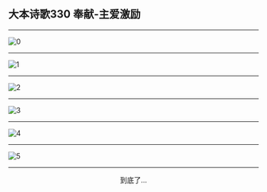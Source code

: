 
## 大本诗歌330 奉献-主爱激励
        
<div id="aplayer0"></div>

---

<img alt="0" data-original="/data/d0330/0.png">

---

<img alt="1" data-original="/data/d0330/1.png">

---

<img alt="2" data-original="/data/d0330/2.png">

---

<img alt="3" data-original="/data/d0330/3.png">

---

<img alt="4" data-original="/data/d0330/4.png">

---

<img alt="5" data-original="/data/d0330/5.png">

---

<p style="text-align: center">到底了...</p>

<script src="/js/dist-view.js"></script>

<script>
MAIN.id = 'd0330';
        
const ap0 = new APlayer({
    container: document.getElementById('aplayer0'),
    volume: 1,
    loop: 'none',
    preload: 'none',
    audio: [{
        name: '大本诗歌330.mp3',
        artist: '大本诗歌',
        url: 'https://res.wx.qq.com/voice/getvoice?mediaid=MzI0NTk3MDM5M18yMjQ3NDkxNjA3',
        cover: '/favicon'
    }]
});
</script>
